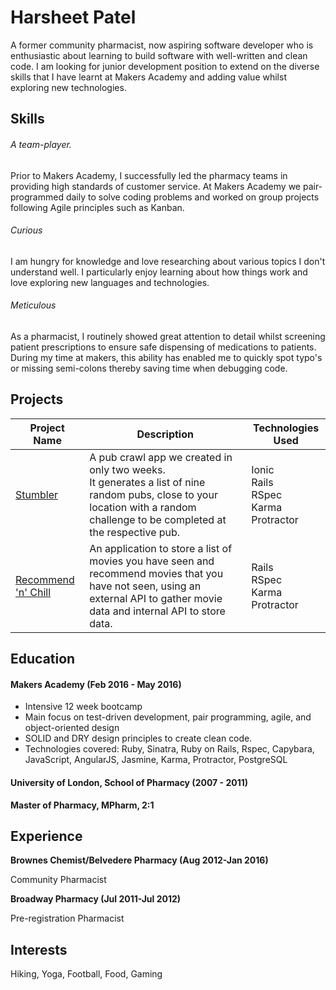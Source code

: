 # Harsheet Patel

A former community pharmacist, now aspiring software developer who is enthusiastic about learning to build software with well-written and clean code. I am looking for junior development position to extend on the diverse skills that I have learnt at Makers Academy and adding value whilst exploring new technologies.

## Skills

###### A team-player.

Prior to Makers Academy, I successfully led the pharmacy teams in providing high standards of customer service. At Makers Academy we pair-programmed daily to solve coding problems and worked on group projects following Agile principles such as Kanban.

###### Curious

I am hungry for knowledge and love researching about various topics I don't understand well. I particularly enjoy learning about how things work and love exploring new languages and technologies.

######  Meticulous
As a pharmacist, I routinely showed great attention to detail whilst screening patient prescriptions to ensure safe dispensing of medications to patients. During my time at makers, this ability has enabled me to quickly spot typo's or missing semi-colons thereby saving time when debugging code.

## Projects

|Project Name | Description | Technologies Used |
| ---- |  ---- | ---- |
| [Stumbler](https://github.com/olmesm/pubcrawler) | A pub crawl app we created in only two weeks. <br> It generates a list of nine random pubs, close to your location with a random challenge to be completed at the respective pub. | Ionic<br>Rails<br>RSpec<br>Karma<br>Protractor|
| [Recommend 'n' Chill](https://github.com/gvonkoss/recommend-n-chill) |  An application to store a list of movies you have seen and recommend movies that you have not seen, using an external API to gather movie data and internal API to store data. | Rails<br>RSpec<br>Karma<br>Protractor |

## Education

#### Makers Academy (Feb 2016 - May 2016)

*  Intensive 12 week bootcamp
*  Main focus on test-driven development, pair programming, agile, and object-oriented design
*  SOLID and DRY design principles to create clean code.
*  Technologies covered: Ruby, Sinatra, Ruby on Rails, Rspec, Capybara, JavaScript, AngularJS, Jasmine, Karma, Protractor, PostgreSQL

#### University of London, School of Pharmacy (2007 - 2011)

__Master of Pharmacy, MPharm, 2:1__

## Experience

__Brownes Chemist/Belvedere Pharmacy (Aug 2012-Jan 2016)__

Community Pharmacist

__Broadway Pharmacy (Jul 2011-Jul 2012)__

Pre-registration Pharmacist

## Interests

Hiking, Yoga, Football, Food, Gaming
